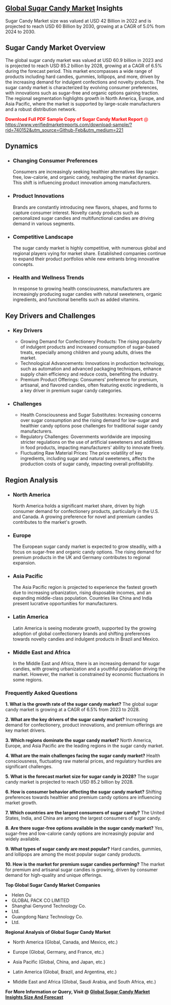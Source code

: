 <h2><a href="https://www.verifiedmarketreports.com/download-sample/?rid=740152&amp;utm_source=Github&amp;utm_medium=221" target="_blank">Global Sugar Candy Market</a> Insights</h2><p>Sugar Candy Market size was valued at USD 42 Billion in 2022 and is projected to reach USD 60 Billion by 2030, growing at a CAGR of 5.0% from 2024 to 2030.</p><p> <h2>Sugar Candy Market Overview</h2> <p>The global sugar candy market was valued at USD 60.9 billion in 2023 and is projected to reach USD 85.2 billion by 2028, growing at a CAGR of 6.5% during the forecast period. This market encompasses a wide range of products including hard candies, gummies, lollipops, and more, driven by the increasing demand for indulgent confections and novelty products. The sugar candy market is characterized by evolving consumer preferences, with innovations such as sugar-free and organic options gaining traction. The regional segmentation highlights growth in North America, Europe, and Asia Pacific, where the market is supported by large-scale manufacturers and a robust distribution network.</p> <p><p><span class=""><span style="color: #ff0000;"><strong>Download Full PDF Sample Copy of Sugar Candy Market Report</strong> @ </span><a href="https://www.verifiedmarketreports.com/download-sample/?rid=740152&amp;utm_source=Github-Feb&amp;utm_medium=221" target="_blank">https://www.verifiedmarketreports.com/download-sample/?rid=740152&amp;utm_source=Github-Feb&amp;utm_medium=221</a></span></p></p> <h2>Dynamics</h2> <ul> <li><h3>Changing Consumer Preferences</h3>Consumers are increasingly seeking healthier alternatives like sugar-free, low-calorie, and organic candy, reshaping the market dynamics. This shift is influencing product innovation among manufacturers.</li> <li><h3>Product Innovations</h3>Brands are constantly introducing new flavors, shapes, and forms to capture consumer interest. Novelty candy products such as personalized sugar candies and multifunctional candies are driving demand in various segments.</li> <li><h3>Competitive Landscape</h3>The sugar candy market is highly competitive, with numerous global and regional players vying for market share. Established companies continue to expand their product portfolios while new entrants bring innovative concepts.</li> <li><h3>Health and Wellness Trends</h3>In response to growing health consciousness, manufacturers are increasingly producing sugar candies with natural sweeteners, organic ingredients, and functional benefits such as added vitamins.</li> </ul> <h2>Key Drivers and Challenges</h2> <ul> <li><h3>Key Drivers</h3> <ul> <li>Growing Demand for Confectionery Products: The rising popularity of indulgent products and increased consumption of sugar-based treats, especially among children and young adults, drives the market.</li> <li>Technological Advancements: Innovations in production technology, such as automation and advanced packaging techniques, enhance supply chain efficiency and reduce costs, benefiting the industry.</li> <li>Premium Product Offerings: Consumers’ preference for premium, artisanal, and flavored candies, often featuring exotic ingredients, is a key driver in premium sugar candy categories.</li> </ul> </li> <li><h3>Challenges</h3> <ul> <li>Health Consciousness and Sugar Substitutes: Increasing concerns over sugar consumption and the rising demand for low-sugar and healthier candy options pose challenges for traditional sugar candy manufacturers.</li> <li>Regulatory Challenges: Governments worldwide are imposing stricter regulations on the use of artificial sweeteners and additives in food products, impacting manufacturers' ability to innovate freely.</li> <li>Fluctuating Raw Material Prices: The price volatility of key ingredients, including sugar and natural sweeteners, affects the production costs of sugar candy, impacting overall profitability.</li> </ul> </li> </ul> <h2>Region Analysis</h2> <ul> <li><h3>North America</h3>North America holds a significant market share, driven by high consumer demand for confectionery products, particularly in the U.S. and Canada. A growing preference for novel and premium candies contributes to the market's growth.</li> <li><h3>Europe</h3>The European sugar candy market is expected to grow steadily, with a focus on sugar-free and organic candy options. The rising demand for premium products in the UK and Germany contributes to regional expansion.</li> <li><h3>Asia Pacific</h3>The Asia Pacific region is projected to experience the fastest growth due to increasing urbanization, rising disposable incomes, and an expanding middle-class population. Countries like China and India present lucrative opportunities for manufacturers.</li> <li><h3>Latin America</h3>Latin America is seeing moderate growth, supported by the growing adoption of global confectionery brands and shifting preferences towards novelty candies and indulgent products in Brazil and Mexico.</li> <li><h3>Middle East and Africa</h3>In the Middle East and Africa, there is an increasing demand for sugar candies, with growing urbanization and a youthful population driving the market. However, the market is constrained by economic fluctuations in some regions.</li> </ul> <h3>Frequently Asked Questions</h3> <p><b>1. What is the growth rate of the sugar candy market?</b> The global sugar candy market is growing at a CAGR of 6.5% from 2023 to 2028.</p> <p><b>2. What are the key drivers of the sugar candy market?</b> Increasing demand for confectionery, product innovations, and premium offerings are key market drivers.</p> <p><b>3. Which regions dominate the sugar candy market?</b> North America, Europe, and Asia Pacific are the leading regions in the sugar candy market.</p> <p><b>4. What are the main challenges facing the sugar candy market?</b> Health consciousness, fluctuating raw material prices, and regulatory hurdles are significant challenges.</p> <p><b>5. What is the forecast market size for sugar candy in 2028?</b> The sugar candy market is projected to reach USD 85.2 billion by 2028.</p> <p><b>6. How is consumer behavior affecting the sugar candy market?</b> Shifting preferences towards healthier and premium candy options are influencing market growth.</p> <p><b>7. Which countries are the largest consumers of sugar candy?</b> The United States, India, and China are among the largest consumers of sugar candy.</p> <p><b>8. Are there sugar-free options available in the sugar candy market?</b> Yes, sugar-free and low-calorie candy options are increasingly popular and widely available.</p> <p><b>9. What types of sugar candy are most popular?</b> Hard candies, gummies, and lollipops are among the most popular sugar candy products.</p> <p><b>10. How is the market for premium sugar candies performing?</b> The market for premium and artisanal sugar candies is growing, driven by consumer demand for high-quality and unique offerings.</p> </p><p><strong>Top Global Sugar Candy Market Companies</strong></p><div data-test-id=""><p><li>Helen Ou</li><li> GLOBAL PACK CO LIMITED</li><li> Shanghai Genyond Technology Co.</li><li> Ltd.</li><li> Guangdong Nanz Technology Co.</li><li>Ltd.</li></p><div><strong>Regional Analysis of&nbsp;Global Sugar Candy Market</strong></div><ul><li dir="ltr"><p dir="ltr">North America&nbsp;(Global, Canada, and Mexico, etc.)</p></li><li dir="ltr"><p dir="ltr">Europe (Global, Germany, and France, etc.)</p></li><li dir="ltr"><p dir="ltr">Asia Pacific&nbsp;(Global, China, and Japan, etc.)</p></li><li dir="ltr"><p dir="ltr">Latin America&nbsp;(Global, Brazil, and Argentina, etc.)</p></li><li dir="ltr">Middle East and Africa&nbsp;(Global, Saudi Arabia, and South Africa, etc.)</li></ul><p><strong>For More Information or Query, Visit @&nbsp;</strong><strong><a href="https://www.verifiedmarketreports.com/product/sugar-candy-market/?utm_source=Github&amp;utm_medium=221" target="_blank">Global Sugar Candy Market Insights Size And Forecast</a></strong></p></div>
